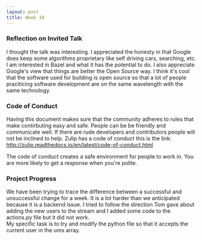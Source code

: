 ```yaml
---
layout: post
title: Week 10
---
```

### Reflection on Invited Talk
I thought the talk was interesting. I appreciated the honesty in that Google does keep some algorithms proprietary like self driving cars, searching, etc. I am interested in Bazel and what it has the potential to do. I also appreciate Google's view that things are better the Open Source way. I think it's cool that the software used for building is open source so that a lot of people praciticing software development are on the same wavelength with the same technology. 

### Code of Conduct

Having this document makes sure that the community adheres to rules that make contirbuting easy and safe. People can be be friendly and communicate well. If there are rude developers and contributors people will not be inclined to help. Zulip has a code of conduct this is the link: http://zulip.readthedocs.io/en/latest/code-of-conduct.html

The code of conduct creates a safe environment for people to work in. You are more likely to get a response when you're polite.

### Project Progress
We have been trying to trace the difference between a successful and unsuccessful change for a week. It is a lot harder than we anticipated because it is a backend issue. I tried to follow the direction Tom gave about adding the new users to the stream and I added some code to the actions.py file but it did not work.  
My specific task is to try and modify the python file so that it accepts the current user in the ums array.
